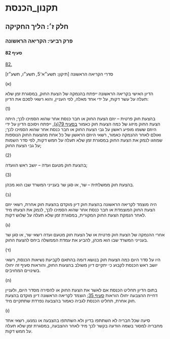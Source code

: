 # תקנון_הכנסת

## חלק ז׳: הליך החקיקה

### פרק רביעי: הקריאה הראשונה

#### סעיף 82

[82.](https://he.wikisource.org/wiki/%D7%AA%D7%A7%D7%A0%D7%95%D7%9F_%D7%94%D7%9B%D7%A0%D7%A1%D7%AA#%D7%A1%D7%A2%D7%99%D7%A3_82)

סדרי הקריאה הראשונה [תיקון: תשע״א־5, תשע״ו, תשע״ז]

(א)

הדיון האישי בקריאה הראשונה ייפתח בהנמקה של הצעת החוק, במסגרת זמן שלא תעלה על עשר דקות, על ידי אחד מאלה, לפי העניין, והוא רשאי לסכם את הדיון:

(1)

בהצעת חוק פרטית – יוזם הצעת החוק או חבר כנסת אחר שהוא הסמיכו לכך; היתה הצעת החוק מיזוג של כמה הצעות חוק כאמור [בסעיף 79(ג)](https://he.wikisource.org/wiki/%D7%AA%D7%A7%D7%A0%D7%95%D7%9F_%D7%94%D7%9B%D7%A0%D7%A1%D7%AA#%D7%A1%D7%A2%D7%99%D7%A3_79), ייפתח ויסוכם הדיון על ידי היוזם ששמו מופיע ראשון על גבי הצעת החוק או חבר כנסת אחר שהוא הסמיכו לכך; ואולם לאחר ההנמקה כאמור, רשאי היוזם הראשון של כל אחת מהצעות החוק הנוספות שמוזגו לנמק את הצעת החוק במסגרת זמן שלא תעלה על חמש דקות, לפי סדר השמות על גבי הצעת החוק;

(2)

בהצעת חוק מטעם ועדה – יושב ראש הוועדה;

(3)

בהצעת חוק ממשלתית – שר, או סגן שר בענייני המשרד שבו הוא מכהן.

(ב)

היה מוצמד לקריאה הראשונה בהצעת חוק דיון מוקדם בהצעת חוק אחרת, רשאי יוזם הצעת החוק המוצמדת או חבר כנסת אחר שהוא הסמיכו לכך, לנמק את הצעתו מיד לאחר הנמקת הצעת החוק המקורית, במסגרת זמן שלא תעלה על שלוש דקות.

(ג)

אחרי ההנמקה של הצעת חוק פרטית או של הצעת חוק מטעם ועדה רשאי שר, או סגן שר בענייני המשרד שבו הוא מכהן, להביע את עמדת הממשלה ביחס להצעת החוק.

(ד)

היו על סדר היום כמה הצעות חוק בנושא דומה בהתאם לקביעת נשיאות הכנסת, רשאי יושב ראש הכנסת לקבוע כי יתקיים דיון משולב בהצעות החוק, והוראות סעיף זה יחולו בשינויים המחויבים.

(ה)

בתום הדיון תחליט הכנסת אם לאשר את הצעת החוק או להסירה מסדר היום, ולעניין דחיית ההצבעה יחולו הוראות [סעיף 35](https://he.wikisource.org/wiki/%D7%AA%D7%A7%D7%A0%D7%95%D7%9F_%D7%94%D7%9B%D7%A0%D7%A1%D7%AA#%D7%A1%D7%A2%D7%99%D7%A3_35); הוצמד לקריאה הראשונה דיון מוקדם בהצעת חוק אחרת, תחליט הכנסת לגביה כאמור בהצבעה נפרדת שתתקיים מיד.

(ו)

סיעה שכל חבריה לא השתתפו בדיון ולא השתתפו בהצבעה או נמנעו, רשאי אחד מחבריה למסור בשמה הודעה בקשר לכך מיד לאחר ההצבעה, במסגרת זמן שלא תעלה על חמש דקות.